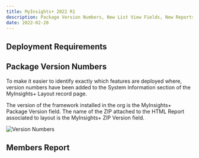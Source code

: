 ```yaml
---
title: MyInsights+ 2022 R1
description: Package Version Numbers, New List View Fields, New Reports and more
date: 2022-02-28
---
```


## Deployment Requirements

<feature-badges package></feature-badges>
<feature-badges zip></feature-badges>

## Package Version Numbers

To make it easier to identify exactly which features are deployed where, version numbers have been added to the System Information section of the MyInsights+ Layout record page.

The version of the framework installed in the org is the MyInsights+ Package Version field. The name of the ZIP attached to the HTML Report associated to layout is the MyInsights+ ZIP Version field.

![Version Numbers](/static/img/release-2021R4-version-numbers.png "Version Numbers")

## Members Report
